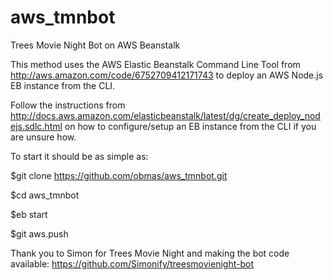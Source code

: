 aws_tmnbot
==========

Trees Movie Night Bot on AWS Beanstalk


This method uses the  AWS Elastic Beanstalk Command Line Tool from http://aws.amazon.com/code/6752709412171743 to deploy an
AWS Node.js EB instance from the CLI.


Follow the instructions from http://docs.aws.amazon.com/elasticbeanstalk/latest/dg/create_deploy_nodejs.sdlc.html on how to
configure/setup an EB instance from the CLI if you are unsure how.


To start it should be as simple as:

$git clone https://github.com/obmas/aws_tmnbot.git

$cd aws_tmnbot

$eb start

$git aws.push


Thank you to Simon for Trees Movie Night and making the bot code available:
https://github.com/Simonify/treesmovienight-bot
